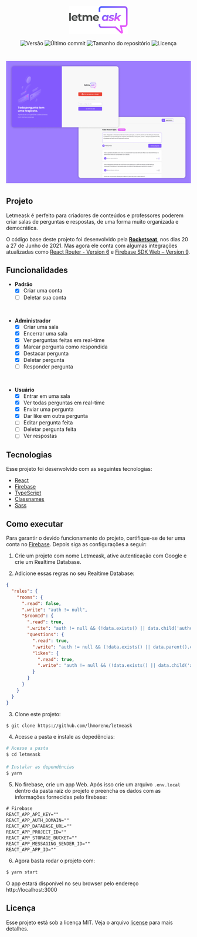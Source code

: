 <p align="center">
  <img alt="Logo da Letmeask" src=".github/logo.svg" width="160px">
</p>

<p align="center">
  <img  src="https://img.shields.io/static/v1?label=version&message=0.1.0&color=8257E5&labelColor=000000" alt="Versão"> 

  <img src="https://img.shields.io/github/last-commit/lhmoreno/letmeask?color=8257E5&labelColor=000000" alt="Último commit" />

  <img src="https://img.shields.io/github/repo-size/lhmoreno/letmeask?color=8257E5&labelColor=000000" alt="Tamanho do repositório" />

  <img  src="https://img.shields.io/static/v1?label=license&message=MIT&color=8257E5&labelColor=000000" alt="Licença">   
</p>

<h1 align="center">
    <img alt="Letmeask" src=".github/capa.png" />
</h1>

## Projeto

Letmeask é perfeito para criadores de conteúdos e professores poderem criar salas de perguntas e respostas, de uma forma muito organizada e democrática. 

O código base deste projeto foi desenvolvido pela **[Rocketseat](https://www.rocketseat.com.br/)**, nos dias 20 a 27 de Junho de 2021. Mas agora ele conta com algumas integrações atualizadas como [React Router - Version 6](https://reactrouter.com/docs/en/v6/getting-started/overview) e [Firebase SDK Web – Version 9](https://firebase.google.com/docs/web/modular-upgrade).

## Funcionalidades
- **Padrão**
  - [x] Criar uma conta
  - [ ] Deletar sua conta

<br />

- **Administrador**
  - [x] Criar uma sala
  - [x] Encerrar uma sala
  - [x] Ver perguntas feitas em real-time
  - [x] Marcar pergunta como respondida
  - [x] Destacar pergunta
  - [x] Deletar pergunta
  - [ ] Responder pergunta

<br />

- **Usuário**
  - [x] Entrar em uma sala
  - [x] Ver todas perguntas em real-time
  - [x] Enviar uma pergunta
  - [x] Dar like em outra pergunta
  - [ ] Editar pergunta feita
  - [ ] Deletar pergunta feita
  - [ ] Ver respostas

## Tecnologias

Esse projeto foi desenvolvido com as seguintes tecnologias:

- [React](https://reactjs.org)
- [Firebase](https://firebase.google.com/)
- [TypeScript](https://www.typescriptlang.org/)
- [Classnames](https://github.com/JedWatson/classnames)
- [Sass](https://github.com/sass/dart-sass)

## Como executar
Para garantir o devido funcionamento do projeto, certifique-se de ter uma conta no [Firebase](https://firebase.google.com/). Depois siga as configurações a seguir:

1. Crie um projeto com nome Letmeask, ative autenticação com Google e crie um Realtime Database.

2. Adicione essas regras no seu Realtime Database:
```json
{
  "rules": {
    "rooms": {
      ".read": false,
      ".write": "auth != null",
      "$roomId": {
        ".read": true,
        ".write": "auth != null && (!data.exists() || data.child('authorId').val() == auth.id)",
        "questions": {
          ".read": true,
          ".write": "auth != null && (!data.exists() || data.parent().child('authorId').val() == auth.id)",
          "likes": {
            ".read": true,
            ".write": "auth != null && (!data.exists() || data.child('authorId').val() == auth.id)",  
          }
        }
      }
    }
  }
}
```

3. Clone este projeto: 
```bash 
$ git clone https://github.com/lhmoreno/letmeask
```

4. Acesse a pasta e instale as depedências:
```bash
# Acesse a pasta
$ cd letmeask

# Instalar as dependências
$ yarn
```

5. No firebase, crie um app Web. Após isso crie um arquivo ```.env.local``` dentro da pasta raíz do projeto e preencha os dados com as informações fornecidas pelo firebase:

```
# Firebase
REACT_APP_API_KEY=""
REACT_APP_AUTH_DOMAIN=""
REACT_APP_DATABASE_URL=""
REACT_APP_PROJECT_ID=""
REACT_APP_STORAGE_BUCKET=""
REACT_APP_MESSAGING_SENDER_ID=""
REACT_APP_APP_ID=""
```

6. Agora basta rodar o projeto com:
```bash
$ yarn start
```

O app estará disponível no seu browser pelo endereço http://localhost:3000

## Licença

Esse projeto está sob a licença MIT. Veja o arquivo [license](license) para mais detalhes.
